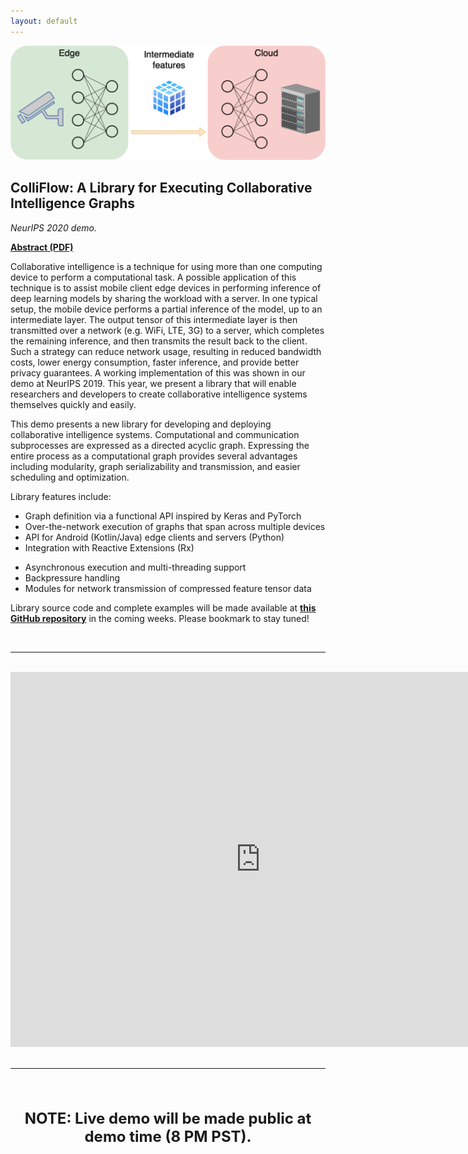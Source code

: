 ```yaml
---
layout: default
---
```


<img src="assets/images/ci_system.png" />

## ColliFlow: A Library for Executing Collaborative Intelligence Graphs

*NeurIPS 2020 demo.*

<b><a href="https://www.dropbox.com/s/j7y8j77uju5pcor/neurips_demo_2020_abstract.pdf?dl=1">Abstract (PDF)</a></b>

Collaborative intelligence is a technique for using more than one computing device to perform a computational task.
A possible application of this technique is to assist mobile client edge devices in performing inference of deep learning models by sharing the workload with a server.
In one typical setup, the mobile device performs a partial inference of the model, up to an intermediate layer.
The output tensor of this intermediate layer is then transmitted over a network (e.g. WiFi, LTE, 3G) to a server, which completes the remaining inference, and then transmits the result back to the client.
Such a strategy can reduce network usage, resulting in reduced bandwidth costs, lower energy consumption, faster inference, and provide better privacy guarantees.
A working implementation of this was shown in our demo at NeurIPS 2019.
This year, we present a library that will enable researchers and developers to create collaborative intelligence systems themselves quickly and easily.

This demo presents a new library for developing and deploying collaborative intelligence systems.
Computational and communication subprocesses are expressed as a directed acyclic graph.
Expressing the entire process as a computational graph provides several advantages including 
modularity,
graph serializability and transmission,
and easier scheduling and optimization.

Library features include:

 - Graph definition via a functional API inspired by Keras and PyTorch
 - Over-the-network execution of graphs that span across multiple devices
 - API for Android (Kotlin/Java) edge clients and servers (Python)
 - Integration with Reactive Extensions (Rx)
<!--  - Optimal scheduling for low latency and high throughput -->
 - Asynchronous execution and multi-threading support
 - Backpressure handling
 - Modules for network transmission of compressed feature tensor data

Library source code and complete examples will be made available at
<b><a href="https://github.com/YodaEmbedding/colliflow">this GitHub repository</a></b>
in the coming weeks.
Please bookmark to stay tuned!

<br />
<hr />
<br />

<div style="text-align: center">
<iframe width="800" height="600" src="https://www.youtube.com/embed/sHySFCUzh6s" frameborder="0" allow="accelerometer; autoplay; clipboard-write; encrypted-media; gyroscope; picture-in-picture" allowfullscreen></iframe>
</div>

<br />
<hr />
<br />

<br />
<br />
<div style="text-align: center; font-size: 24px">
<b>NOTE: Live demo will be made public at demo time (8 PM PST).</b>
</div>
<br />
<br />
<br />

<br />
<br />
<br />
<br />
